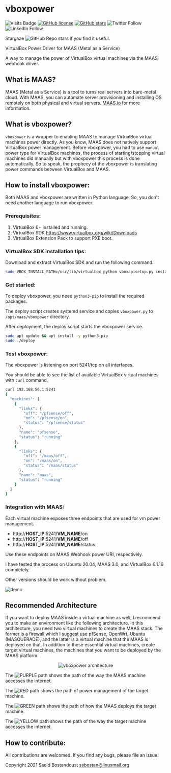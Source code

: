 # vboxpower

![Visits Badge](https://badges.pufler.dev/visits/ssbostan/vboxpower)
[![GitHub license](https://img.shields.io/github/license/ssbostan/vboxpower)](https://github.com/ssbostan/vboxpower/blob/master/LICENSE)
[![GitHub stars](https://img.shields.io/github/stars/ssbostan/vboxpower)](https://github.com/ssbostan/vboxpower/stargazers)
![Twitter Follow](https://img.shields.io/twitter/follow/b9t_ir?style=social)
![LinkedIn Follow](https://shields.io/badge/style-ssbostan-black?logo=linkedin&label=LinkedIn&link=https://www.linkedin.com/in/ssbostan)

Stargaze ![GitHub Repo stars](https://img.shields.io/github/stars/ssbostan/vboxpower?style=social) if you find it useful.

VirtualBox Power Driver for MAAS (Metal as a Service)

A way to manage the power of VirtualBox virtual machines via the MAAS webhook driver.

## What is MAAS?

MAAS (Metal as a Service) is a tool to turns real servers into bare-metal cloud. With MAAS, you can automate server provisioning and installing OS remotely on both physical and virtual servers. [MAAS.io](https://maas.io/) for more information.

## What is vboxpower?

`vboxpower` is a wrapper to enabling MAAS to manage VirtualBox virtual machines power directly. As you know, MAAS does not natively support VirtualBox power management. Before vboxpower, you had to use `manual` power type for VirtualBox machines, the process of starting/stopping virtual machines did manually but with vboxpower this process is done automatically. So to speak, the prophecy of the vboxpower is translating power commands between VirtualBox and MAAS.

## How to install vboxpower:

Both MAAS and vboxpower are written in Python language. So, you don't need another language to run vboxpower.

### Prerequisites:

  1. VirtualBox 6+ installed and running.
  2. VirtualBox SDK https://www.virtualbox.org/wiki/Downloads
  3. VirtualBox Extension Pack to support PXE boot.

### VirtualBox SDK installation tips:

Download and extract VirtualBox SDK and run the following command.

```bash
sudo VBOX_INSTALL_PATH=/usr/lib/virtualbox python vboxapisetup.py install
```

### Get started:

To deploy vboxpower, you need `python3-pip` to install the required packages.

The deploy script creates systemd service and copies `vboxpower.py` to `/opt/maas/vboxpower` directory.

After deployment, the deploy script starts the vboxpower service.

```bash
sudo apt update && apt install -y python3-pip
sudo ./deploy
```

### Test vboxpower:

The vboxpower is listening on port 5241/tcp on all interfaces.

You should be able to see the list of available VirtualBox virtual machines with `curl` command.

```bash
curl 192.168.56.1:5241
{
  "machines": [
    {
      "links": {
        "off": "/pfsense/off",
        "on": "/pfsense/on",
        "status": "/pfsense/status"
      },
      "name": "pfsense",
      "status": "running"
    },
    {
      "links": {
        "off": "/maas/off",
        "on": "/maas/on",
        "status": "/maas/status"
      },
      "name": "maas",
      "status": "running"
    }
  ]
}
```

### Integration with MAAS:

Each virtual machine exposes three endpoints that are used for vm power management.

  - http://**HOST_IP**:5241/**VM_NAME**/on
  - http://**HOST_IP**:5241/**VM_NAME**/off
  - http://**HOST_IP**:5241/**VM_NAME**/status

Use these endpoints on MAAS Webhook power URI, respectively.

I have tested the process on Ubuntu 20.04, MAAS 3.0, and VirtualBox 6.1.16 completely.

Other versions should be work without problem.

![demo](https://raw.githubusercontent.com/ssbostan/vboxpower/master/demo.gif)

## Recommended Architecture

If you want to deploy MAAS inside a virtual machine as well, I recommend you to make an environment like the following architecture. In this architecture, you need two virtual machines to create the MAAS stack. The former is a firewall which I suggest use pfSense, OpenWrt, Ubuntu (MASQUERADE), and the latter is a virtual machine that the MAAS is deployed on that. In addition to these essential virtual machines, create target virtual machines, the machines that you want to be deployed by the MAAS platform.

<p align="center">
  <img alt="vboxpower architecture" src="https://raw.githubusercontent.com/ssbostan/vboxpower/master/architecture.png">
</p>

The ![PURPLE](https://via.placeholder.com/15/9673A6/000000?text=+) path shows the path of the way the MAAS machine accesses the internet.

The ![RED](https://via.placeholder.com/15/B85450/000000?text=+) path shows the path of power management of the target machine.

The ![GREEN](https://via.placeholder.com/15/82B366/000000?text=+) path shows the path of how the MAAS deploys the target machine.

The ![YELLOW](https://via.placeholder.com/15/D6B656/000000?text=+) path shows the path of the way the target machine accesses the internet.

## How to contribute:

All contributions are welcomed. If you find any bugs, please file an issue.

Copyright 2021 Saeid Bostandoust <ssbostan@linuxmail.org>
